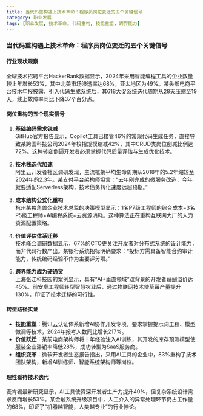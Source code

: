 ```yaml
---
title: 当代码重构遇上技术革命：程序员岗位变迁的五个关键信号
category: 职业发展
tags: [职业发展, 技术革命, 代码重构, 技能重塑, 跨界能力]
---
```

### 当代码重构遇上技术革命：程序员岗位变迁的五个关键信号

#### 行业现状观察
全球技术招聘平台HackerRank数据显示，2024年采用智能编程工具的企业数量较上年增长53%，其中北美市场渗透率达68%，亚太地区为49%。某头部电商平台技术年报披露，引入代码生成系统后，其618大促系统迭代周期从28天压缩至19天，线上故障率同比下降37个百分点。

#### 岗位重构的五个现实信号
1. **基础编码需求锐减**  
GitHub官方报告显示，Copilot工具已接管46%的常规代码生成任务，直接导致某跨国科技公司2024年校招规模缩减42%，其中CRUD类岗位削减比例达72%。这种转变倒逼开发者必须掌握代码质量评估与生成优化技术。

2. **技术栈迭代加速**  
阿里云开发者社区调研发现，主流框架平均生命周期从2018年的5.2年缩短至2024年的2.3年。某支付平台架构师坦言：“去年刚完成的微服务改造，今年就要适配Serverless架构，技术债务转化速度远超预期。”

3. **成本结构公式化重构**  
杭州某独角兽企业技术总监的决策模型显示：1名P7级工程师的综合成本=3名P5级工程师+AI编程系统+云资源消耗。这种算法正在重构互联网大厂的人力资源配置策略。

4. **价值评估体系迁移**  
技术峰会调研数据显示，67%的CTO更关注开发者对分布式系统的设计能力，而非代码行数产出。某银行系统招标明确要求：“投标方需具备智能合约审计能力，传统编码经验不作为主要评分项。”

5. **跨界能力成为硬通货**  
上海张江科技园的案例显示，具有“AI+垂直领域”双背景的开发者薪酬溢价达45%。前安卓工程师转型智慧农业后，通过物联网技术使草莓产量提升130%，印证了技术迁移的可行性。

#### 转型路径实证
- **技能重塑**：腾讯云认证体系新增AI协作开发专项，要求掌握提示词工程、模型微调等技术，2024年报考人数同比增长217%。
- **价值跃迁**：某前电商架构师将十年经验注入AI训练，其开发的库存预测模型使服装企业滞销率降低28%，成功转型为SaaS服务商。
- **组织变革**：微软开发者生态报告指出，采用AI工具的企业中，83%重构了技术团队架构，新增AI训练师、智能系统架构师等岗位。

#### 理性看待技术迭代
麦肯锡最新研究显示，AI工具使资深开发者生产力提升40%，但复杂系统设计需求反而增长53%。某金融系统升级项目中，人工介入的异常处理环节仍占工作量的68%，印证了“机器越智能，人类越专业”的行业悖论。

